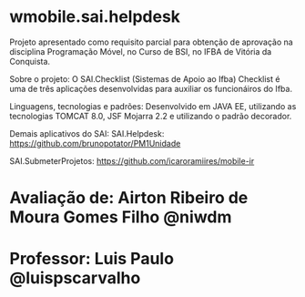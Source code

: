 # wmobile.sai.helpdesk
Projeto apresentado como requisito parcial para obtenção de aprovação na disciplina Programação Móvel, no Curso de BSI, no IFBA de Vitória da Conquista.

Sobre o projeto: O SAI.Checklist (Sistemas de Apoio ao Ifba) Checklist é uma de três aplicações desenvolvidas para auxiliar os funcionáiros do Ifba.

Linguagens, tecnologias e padrões: Desenvolvido em JAVA EE, utilizando as tecnologias TOMCAT 8.0, JSF Mojarra 2.2 e utilizando o padrão decorador.

Demais aplicativos do SAI:
SAI.Helpdesk:
https://github.com/brunopotator/PM1Unidade

SAI.SubmeterProjetos:
https://github.com/icaroramiires/mobile-ir


# Avaliação de: Airton Ribeiro de Moura Gomes Filho @niwdm
# Professor: Luis Paulo @luispscarvalho
